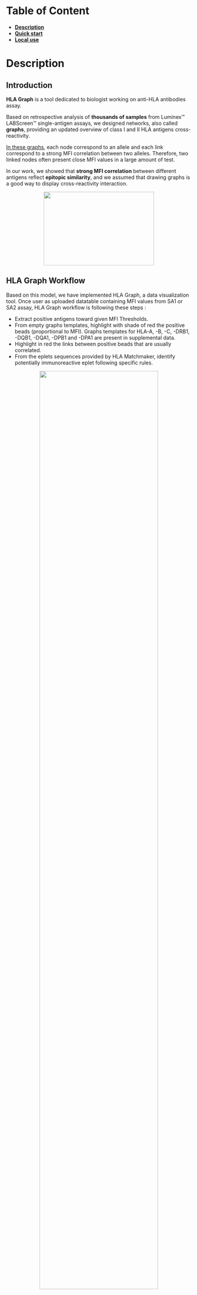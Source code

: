 # Table of Content

- [**Description**](#Description)
- [**Quick start**](#QuickStart)
- [**Local use**](#Installation)

# Description

## Introduction

__HLA Graph__ is a tool dedicated to biologist working on anti-HLA antibodies assay. 

Based on retrospective analysis of __thousands of samples__ from Luminex™ LABScreen™ single-antigen assays, we designed networks, also called __graphs__, 
providing an updated overview of class I and II HLA antigens cross-reactivity. 

[In these graphs](https://raw.githubusercontent.com/cedricusureau/HLA_graph/master/figures/b15_exemple.png), each node correspond to an allele and each link correspond to a strong MFI correlation between two alleles. Therefore, two linked nodes often present close MFI values in a large amount of test. 

In our work, we showed that **strong MFI correlation** between different antigens reflect **epitopic similarity**, and we assumed that drawing graphs is a good way to display cross-reactivity interaction.

<p align="center">
  <img width="300" height="200" src="https://raw.githubusercontent.com/cedricusureau/HLA_graph/master/figures/eplet_corr.png">
</p>

## HLA Graph Workflow

Based on this model, we have implemented HLA Graph, a data visualization tool. Once user as uploaded datatable containing MFI values from SA1 or SA2 assay, HLA Graph workflow is following these steps :
   - Extract positive antigens toward given MFI Thresholds.
   - From empty graphs templates, highlight with shade of red the positive beads (proportional to MFI). Graphs templates for HLA-A, -B, -C, -DRB1, -DQB1, -DQA1, -DPB1 and -DPA1 are present in supplemental data.
   - Highlight in red the links between positive beads that are usually correlated.
   - From the eplets sequences provided by HLA Matchmaker, identify potentially immunoreactive eplet following specific rules. 


<p align="center">
  <img width="80%" height="80%" src="https://raw.githubusercontent.com/cedricusureau/HLA_graph/master/figures/HLA_graph_Flowcharts.png">
</p>

## Positive eplet algorithm

Rules that identify an eplet to be potentially immuno-reactive are the following : 
   - Not reactive : Eplet carried by one or more of the negative beads.     
   - Probably reactive (displayed in red) : eplets carried by all of the positive beads.
   - Potentially reactive (displayed in green) : eplets carried by one or several positive beads. 

Immuno-reactive eplets carried by tested bead could be shared by many antigens which are not included in the Luminex™ LABScreen™ assay. In order to easily check which protein could be targeted by sample antibodies, a colored datatable is generated by __HLA Graph__. This table summarize the whole protein list corresponding to every positive eplets :  

<p align="center">
  <img width="50%" height="50%" src="https://raw.githubusercontent.com/cedricusureau/HLA_graph/master/figures/datatable example.png">
</p>


# Quick Start <a name="QuickStart"></a>

## Input Format 

HLA Graph take as an input an **excel file** with specific shape. In order to use HLA Graph, you must **copy/paste** the MFI values of a sample into this excel file. 
You could find templates of these files here : [SA1](https://github.com/cedricusureau/HLA_graph/blob/master/templates/template_SA1.xls) & [SA2](https://github.com/cedricusureau/HLA_graph/blob/master/templates/template_SA2.xls)

Another way to understand input files shape is to download examples, directly from the websites. Once acquired, you can modify these files by overwriting the MFI values from a new sample : 
<p align="center">
  <img width="110%" height="100%" src="https://raw.githubusercontent.com/cedricusureau/HLA_graph/master/figures/download_examples.png">
</p>

<aside class="notice">
    HLA Graph use the most common kit of Luminex Assay. However, you should check if your laboratory uses the same alleles. If you change any allele name in the input file, the raw could be not considered by HLA Graph. 
</aside>

## Launch Analysis

Once your input file is ready, you can use HLA graph following this simple steps : 

   - Select your input file.
   - Select MFI threshold. Lower MFIs are considered negative. You could not change this threshold once the graph are generated. 
   - Launch Analysis. 
    
<p align="center">
  <img width="110%" height="100%" src="https://raw.githubusercontent.com/cedricusureau/HLA_graph/master/figures/user_help.png">
</p>

## Graph Analysis 

Several kind of informations are displayed on graphs :
 
   1 - **Positive nodes** are colored in red. Link between two positives nodes are displayed in red too. **Positive eplets** are displayed in **red** (*probably reactive eplets*) or **green** (*potentially reactive eplets*)
   
   2 - **Blue nodes** correspond to MFI value **upper than 1000** but lower than given threshold. It indicates to the user that some beads may become positive by decreasing the threshold, thus revealing new positive eplets. 
   
   3 - For **DQ** or **DP** graphs, indicates the sub-unit carrying positive eplets. 
  
<p align="center">
  <img width="80%" height="80%" src="https://raw.githubusercontent.com/cedricusureau/HLA_graph/master/figures/DP_example_2.png">
</p>

On this specific graph, users can intuitively observe that 9H is a probably reactive eplet carried by DPB subunit and shared by DPB*09:01, DPB*10:01, DPB1*14:01 and DPB1*17:01.
By clicking on "View all eplet", users can also see other alleles carrying 9H, as showed by the figure in [Positive eplet algorithm]("https://github.com/cedricusureau/HLA_graph#positive-eplet-algorithm") part


# Local use 

## Installation
```shell script
git clone https://github.com/cedricusureau/HLA_graph.git
cd HLA_graph
conda env create -f environment.yml
```

## Usage 

### Activate environment:
```shell script
conda activate HLA_graph
```
### Run server:
```shell script
python server.py
```
Once running, open a web browser and go to `localhost:5000`

### Run in CLI:

Place any number of input file in `/data/sample_example/SA1` or `/data/sample_example/SA2`. Then run :

```shell script
python -m src.hla_main
```
Output files are generated in `result` folder.
You could change the MFI's treshold with `-c` argument (default: 1000).

```shell script
python -m src.hla_main.py -c 2000
```
